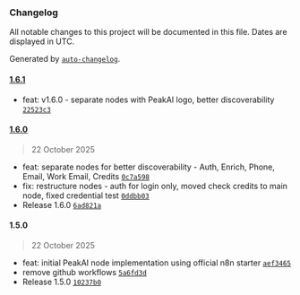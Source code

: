 ### Changelog

All notable changes to this project will be documented in this file. Dates are displayed in UTC.

Generated by [`auto-changelog`](https://github.com/CookPete/auto-changelog).

#### [1.6.1](https://github.com/Priyeshvg/PeakAi-n8n/compare/1.6.0...1.6.1)

- feat: v1.6.0 - separate nodes with PeakAI logo, better discoverability [`22523c3`](https://github.com/Priyeshvg/PeakAi-n8n/commit/22523c36c76d04aec52683acff5da5a015196ffb)

#### [1.6.0](https://github.com/Priyeshvg/PeakAi-n8n/compare/1.5.0...1.6.0)

> 22 October 2025

- feat: separate nodes for better discoverability - Auth, Enrich, Phone, Email, Work Email, Credits [`0c7a598`](https://github.com/Priyeshvg/PeakAi-n8n/commit/0c7a598974be4dec69be48633c6c2d4673cd5cb0)
- fix: restructure nodes - auth for login only, moved check credits to main node, fixed credential test [`0ddbb03`](https://github.com/Priyeshvg/PeakAi-n8n/commit/0ddbb031209e18db522e8693db3042335a935317)
- Release 1.6.0 [`6ad821a`](https://github.com/Priyeshvg/PeakAi-n8n/commit/6ad821a5e3dc57e7f351cac0e13facbb8373af67)

#### 1.5.0

> 22 October 2025

- feat: initial PeakAI node implementation using official n8n starter [`aef3465`](https://github.com/Priyeshvg/PeakAi-n8n/commit/aef3465137dc3ba5b03b332776055ef505f5c4e9)
- remove github workflows [`5a6fd3d`](https://github.com/Priyeshvg/PeakAi-n8n/commit/5a6fd3dd5eceb21aec15119879d8c2bff3d130b2)
- Release 1.5.0 [`10237b0`](https://github.com/Priyeshvg/PeakAi-n8n/commit/10237b003710e3ff3a1a3aa95e1d758177285972)
